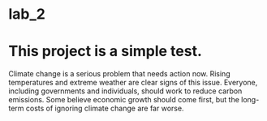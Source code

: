 # lab_2

# This project is a simple test.
Climate change is a serious problem that needs action now. Rising temperatures and extreme weather are clear signs of this issue. Everyone, including governments and individuals, should work to reduce carbon emissions. Some believe economic growth should come first, but the long-term costs of ignoring climate change are far worse.